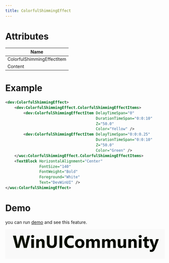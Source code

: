 ```yaml
---
title: ColorfulShimmingEffect
---
```


# Attributes

| Name |
|-|
|ColorfulShimmingEffectItem|
|Content|

# Example

```xml
<dev:ColorfulShimmingEffect>
    <dev:ColorfulShimmingEffect.ColorfulShimmingEffectItems>
        <dev:ColorfulShimmingEffectItem DelayTimeSpan="0"
                                        DurationTimeSpan="0:0:10"
                                        Z="50.0"
                                        Color="Yellow" />
        <dev:ColorfulShimmingEffectItem DelayTimeSpan="0:0:0.25"
                                        DurationTimeSpan="0:0:10"
                                        Z="50.0"
                                        Color="Green" />
    </wuc:ColorfulShimmingEffect.ColorfulShimmingEffectItems>
    <TextBlock HorizontalAlignment="Center"
               FontSize="140"
               FontWeight="Bold"
               Foreground="White"
               Text="DevWinUI" />
</wuc:ColorfulShimmingEffect>
```

# Demo
you can run [demo](https://github.com/Ghost1372/DevWinUI) and see this feature.

![DevWinUI](https://raw.githubusercontent.com/ghost1372/DevWinUI-Resources/refs/heads/main/DevWinUI-Docs/ColorfulShimmingEffect.gif)
